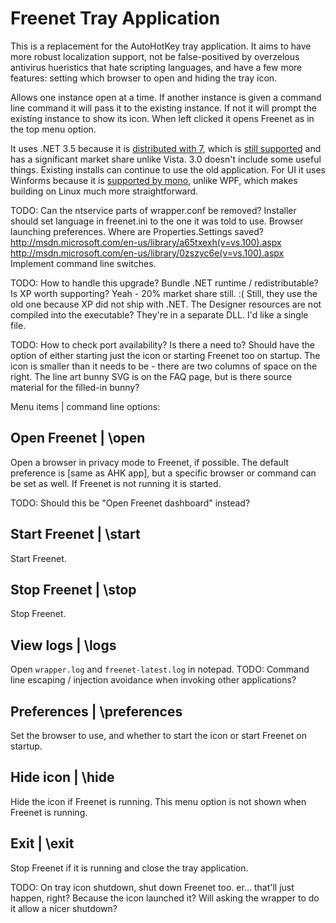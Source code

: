 ﻿# Freenet Tray Application

This is a replacement for the AutoHotKey tray application. It aims to have more robust localization support, not be false-positived by overzelous antivirus hueristics that hate scripting languages, and have a few more features: setting which browser to open and hiding the tray icon.

Allows one instance open at a time. If another instance is given a command line command it will pass it to the existing instance. If not it will prompt the existing instance to show its icon. When left clicked it opens Freenet as in the top menu option.

It uses .NET 3.5 because it is [distributed with 7](http://msdn.microsoft.com/en-us/library/bb822049%28v=vs.110%29.aspx), which is [still supported](http://windows.microsoft.com/en-us/windows/lifecycle) and has a significant market share unlike Vista. 3.0 doesn't include some useful things. Existing installs can continue to use the old application. For UI it uses Winforms because it is [supported by mono](http://www.mono-project.com/Compatibility), unlike WPF, which makes building on Linux much more straightforward.

TODO:
	Can the ntservice parts of wrapper.conf be removed?
	Installer should set language in freenet.ini to the one it was told to use.
	Browser launching preferences.
	Where are Properties.Settings saved?
		http://msdn.microsoft.com/en-us/library/a65txexh(v=vs.100).aspx
		http://msdn.microsoft.com/en-us/library/0zszyc6e(v=vs.100).aspx
	Implement command line switches.

TODO:
	How to handle this upgrade?
	Bundle .NET runtime / redistributable? Is XP worth supporting? Yeah - 20% market share still. :( Still, they use the old one because XP did not ship with .NET.
	The Designer resources are not compiled into the executable? They're in a separate DLL. I'd like a single file.

TODO:
	How to check port availability? Is there a need to?
	Should have the option of either starting just the icon or starting Freenet too on startup.
	The icon is smaller than it needs to be - there are two columns of space on the right. The line art bunny SVG is on the FAQ page, but is there source material for the filled-in bunny?

Menu items | command line options:

## Open Freenet | \open

Open a browser in privacy mode to Freenet, if possible. The default preference is [same as AHK app], but a specific browser or command can be set as well. If Freenet is not running it is started.

TODO: Should this be "Open Freenet dashboard" instead?

## Start Freenet | \start

Start Freenet.

## Stop Freenet | \stop

Stop Freenet.

## View logs | \logs

Open `wrapper.log` and `freenet-latest.log` in notepad. TODO: Command line escaping / injection avoidance when invoking other applications?

## Preferences | \preferences

Set the browser to use, and whether to start the icon or start Freenet on startup.

## Hide icon | \hide

Hide the icon if Freenet is running. This menu option is not shown when Freenet is running.

## Exit | \exit

Stop Freenet if it is running and close the tray application.

TODO: On tray icon shutdown, shut down Freenet too. er... that'll just happen, right? Because the icon launched it? Will asking the wrapper to do it allow a nicer shutdown?
